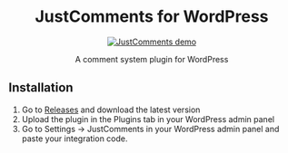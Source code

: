 <h1 align="center">
  JustComments for WordPress
</h1>
<p align="center">
  <a href="https://just-comments.com/demo.html"> <img src="https://just-comments.com/assets/demo4.png" alt="JustComments demo"> </a>
</p>
<p align="center">
  A comment system plugin for WordPress
</p>

## Installation

1. Go to [Releases](https://github.com/JustComments/wp-just-comments/releases) and download the latest version
2. Upload the plugin in the Plugins tab in your WordPress admin panel
3. Go to Settings -> JustComments in your WordPress admin panel and paste your integration code.
